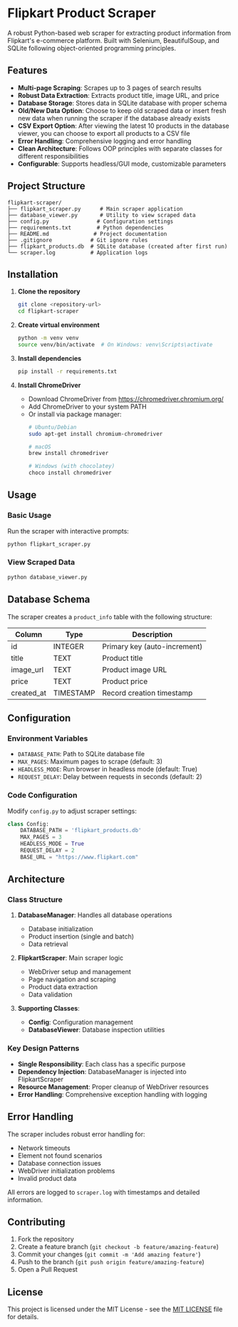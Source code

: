 # Flipkart Product Scraper

A robust Python-based web scraper for extracting product information from Flipkart's e-commerce platform. Built with Selenium, BeautifulSoup, and SQLite following object-oriented programming principles.

## Features

- **Multi-page Scraping**: Scrapes up to 3 pages of search results
- **Robust Data Extraction**: Extracts product title, image URL, and price
- **Database Storage**: Stores data in SQLite database with proper schema
- **Old/New Data Option**: Choose to keep old scraped data or insert fresh new data when running the scraper if the database already exists
- **CSV Export Option**: After viewing the latest 10 products in the database viewer, you can choose to export all products to a CSV file
- **Error Handling**: Comprehensive logging and error handling
- **Clean Architecture**: Follows OOP principles with separate classes for different responsibilities
- **Configurable**: Supports headless/GUI mode, customizable parameters

## Project Structure

```
flipkart-scraper/
├── flipkart_scraper.py      # Main scraper application
├── database_viewer.py       # Utility to view scraped data
├── config.py               # Configuration settings
├── requirements.txt        # Python dependencies
├── README.md              # Project documentation
├── .gitignore            # Git ignore rules
├── flipkart_products.db  # SQLite database (created after first run)
└── scraper.log           # Application logs
```

## Installation

1. **Clone the repository**
   ```bash
   git clone <repository-url>
   cd flipkart-scraper
   ```

2. **Create virtual environment**
   ```bash
   python -m venv venv
   source venv/bin/activate  # On Windows: venv\Scripts\activate
   ```

3. **Install dependencies**
   ```bash
   pip install -r requirements.txt
   ```

4. **Install ChromeDriver**
   - Download ChromeDriver from https://chromedriver.chromium.org/
   - Add ChromeDriver to your system PATH
   - Or install via package manager:
     ```bash
     # Ubuntu/Debian
     sudo apt-get install chromium-chromedriver
     
     # macOS
     brew install chromedriver
     
     # Windows (with chocolatey)
     choco install chromedriver
     ```

## Usage

### Basic Usage

Run the scraper with interactive prompts:
```bash
python flipkart_scraper.py
```

### View Scraped Data

```bash
python database_viewer.py
```

## Database Schema

The scraper creates a `product_info` table with the following structure:

| Column     | Type      | Description                    |
|------------|-----------|--------------------------------|
| id         | INTEGER   | Primary key (auto-increment)  |
| title      | TEXT      | Product title                  |
| image_url  | TEXT      | Product image URL              |
| price      | TEXT      | Product price                  |
| created_at | TIMESTAMP | Record creation timestamp      |

## Configuration

### Environment Variables

- `DATABASE_PATH`: Path to SQLite database file
- `MAX_PAGES`: Maximum pages to scrape (default: 3)
- `HEADLESS_MODE`: Run browser in headless mode (default: True)
- `REQUEST_DELAY`: Delay between requests in seconds (default: 2)

### Code Configuration

Modify `config.py` to adjust scraper settings:

```python
class Config:
    DATABASE_PATH = 'flipkart_products.db'
    MAX_PAGES = 3
    HEADLESS_MODE = True
    REQUEST_DELAY = 2
    BASE_URL = "https://www.flipkart.com"
```

## Architecture

### Class Structure

1. **DatabaseManager**: Handles all database operations
   - Database initialization
   - Product insertion (single and batch)
   - Data retrieval

2. **FlipkartScraper**: Main scraper logic
   - WebDriver setup and management
   - Page navigation and scraping
   - Product data extraction
   - Data validation

3. **Supporting Classes**:
   - **Config**: Configuration management
   - **DatabaseViewer**: Database inspection utilities

### Key Design Patterns

- **Single Responsibility**: Each class has a specific purpose
- **Dependency Injection**: DatabaseManager is injected into FlipkartScraper
- **Resource Management**: Proper cleanup of WebDriver resources
- **Error Handling**: Comprehensive exception handling with logging

## Error Handling

The scraper includes robust error handling for:
- Network timeouts
- Element not found scenarios
- Database connection issues
- WebDriver initialization problems
- Invalid product data

All errors are logged to `scraper.log` with timestamps and detailed information.


## Contributing

1. Fork the repository
2. Create a feature branch (`git checkout -b feature/amazing-feature`)
3. Commit your changes (`git commit -m 'Add amazing feature'`)
4. Push to the branch (`git push origin feature/amazing-feature`)
5. Open a Pull Request

## License

This project is licensed under the MIT License - see the [MIT LICENSE](./LICENSE) file for details.
